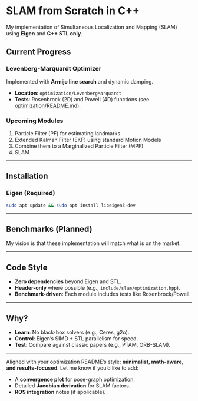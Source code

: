 # **SLAM from Scratch in C++**  
My implementation of Simultaneous Localization and Mapping (SLAM) using **Eigen** and **C++ STL only**.  

## **Current Progress**  
### **Levenberg-Marquardt Optimizer**  
Implemented with **Armijo line search** and dynamic damping.  
- **Location**: `optimization/LevenbergMarquardt`  
- **Tests**: Rosenbrock (2D) and Powell (4D) functions (see [optimization/README.md](optimization/README.md)).  

### **Upcoming Modules**  
1. Particle Filter (PF) for estimating landmarks
2. Extended Kalman Filter (EKF) using standard Motion Models
3. Combine them to a Marginalized Particle Filter (MPF)
4. SLAM

---

## **Installation**  
### **Eigen (Required)**  

```bash
sudo apt update && sudo apt install libeigen3-dev
```

---

## **Benchmarks (Planned)**  
My vision is that these implementation will match what is on the market.

---

## **Code Style**  
- **Zero dependencies** beyond Eigen and STL.  
- **Header-only** where possible (e.g., `include/slam/optimization.hpp`).  
- **Benchmark-driven**: Each module includes tests like Rosenbrock/Powell.  

---

## **Why?**  
-  **Learn**: No black-box solvers (e.g., Ceres, g2o).  
-  **Control**: Eigen’s SIMD + STL parallelism for speed.  
-  **Test**: Compare against classic papers (e.g., PTAM, ORB-SLAM).  

---

Aligned with your optimization README’s style: **minimalist, math-aware, and results-focused**. Let me know if you’d like to add:  
- A **convergence plot** for pose-graph optimization.  
- Detailed **Jacobian derivation** for SLAM factors.  
- **ROS integration** notes (if applicable).
